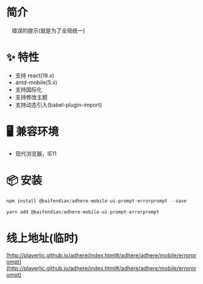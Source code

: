 # 简介
&ensp;&ensp;错误的提示(就是为了全局统一)

# ✨ 特性
- 支持 react(18.x)
- antd-mobile(5.x)
- 支持国际化
- 支持修改主题
- 支持动态引入(babel-plugin-import)

# 🖥 兼容环境
- 现代浏览器，IE11

# 📦 安装
```javascript
npm install @baifendian/adhere-mobile-ui-prompt-errorprompt --save
``` 

```javascript
yarn add @baifendian/adhere-mobile-ui-prompt-errorprompt
```

# 线上地址(临时)
[http://playerljc.github.io/adhere/index.html#/adhere/adhere/mobile/errorprompt](http://playerljc.github.io/adhere/index.html#/adhere/adhere/mobile/errorprompt)



